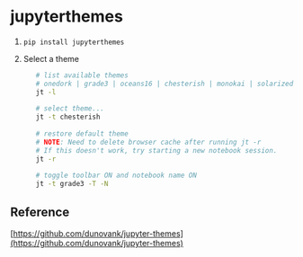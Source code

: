 # jupyterthemes

1. `pip install jupyterthemes`

2. Select a theme

   ```sh
      # list available themes
      # onedork | grade3 | oceans16 | chesterish | monokai | solarizedl | solarizedd
      jt -l
      
      # select theme...
      jt -t chesterish
      
      # restore default theme
      # NOTE: Need to delete browser cache after running jt -r
      # If this doesn't work, try starting a new notebook session.
      jt -r
      
      # toggle toolbar ON and notebook name ON
      jt -t grade3 -T -N
   ```

## Reference

[https://github.com/dunovank/jupyter-themes](https://github.com/dunovank/jupyter-themes)